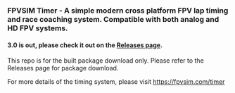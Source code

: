 ### FPVSIM Timer - A simple modern cross platform FPV lap timing and race coaching system. Compatible with both analog and HD FPV systems.

#### 3.0 is out, please check it out on the [Releases page](https://github.com/qdrk/fpvsim-timer-app/releases).

This repo is for the built package download only. Please refer to the Releases page for package download.

For more details of the timing system, please visit https://fpvsim.com/timer
